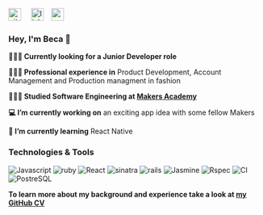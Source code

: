 [<img src='https://cdn.jsdelivr.net/npm/simple-icons@3.0.1/icons/github.svg' alt='github' height='25'>](https://github.com/beca-g) &nbsp;&nbsp;&nbsp; [<img src='https://cdn.jsdelivr.net/npm/simple-icons@3.0.1/icons/linkedin.svg' alt='linkedin' height='25'>](https://www.linkedin.com/in/rebekah-galliano/)&nbsp;&nbsp;&nbsp; [<img src='https://cdn.jsdelivr.net/npm/simple-icons@3.0.1/icons/codewars.svg' alt='codewars' height='25'>](https://www.codewars.com/users/becag)  

### Hey, I'm Beca 👋

**👩🏼‍💻 Currently looking for a Junior Developer role**

**👩🏼‍🎨 Professional experience in** Product Development, Account Management and Production managment in fashion

**👩🏼‍🎓 Studied Software Engineering at [Makers Academy](https://makers.tech/)**

**💻 I’m currently working on** an exciting app idea with some fellow Makers

**🌱 I’m currently learning** React Native

### Technologies & Tools

![Javascript](https://img.shields.io/badge/Code-Javascript-white)
![ruby](https://img.shields.io/badge/Code-Ruby-white)
![React](https://img.shields.io/badge/Frameworks-React-white)
![sinatra](https://img.shields.io/badge/Frameworks-Sinatra-white)
![rails](https://img.shields.io/badge/Frameworks-Rails-white)
![Jasmine](https://img.shields.io/badge/Test-Jasmine-white)
![Rspec](https://img.shields.io/badge/Test-Rspec-white)
![CI](https://img.shields.io/badge/CI-Travis-white)
![PostreSQL](https://img.shields.io/badge/Tools-PostgreSQL-white)

**To learn more about my background and experience take a look at [my GitHub CV](https://github.com/beca-g/CV)**


<!--
**beca-g/beca-g** is a ✨ _special_ ✨ repository because its `README.md` (this file) appears on your GitHub profile.

Here are some ideas to get you started:

- 🔭 I’m currently working on ...
- 🌱 I’m currently learning ...
- 👯 I’m looking to collaborate on ...
- 🤔 I’m looking for help with ...
- 💬 Ask me about ...
- 📫 How to reach me: ...
- 😄 Pronouns: ...
- ⚡ Fun fact: ...
-->

